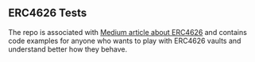 ## ERC4626 Tests

The repo is associated with [Medium article about ERC4626](https://medium.com/@monethic/another-look-at-the-security-of-erc4626-vaults-9901618d0923) and contains code examples for anyone who wants to play with ERC4626 vaults and understand better how they behave.
